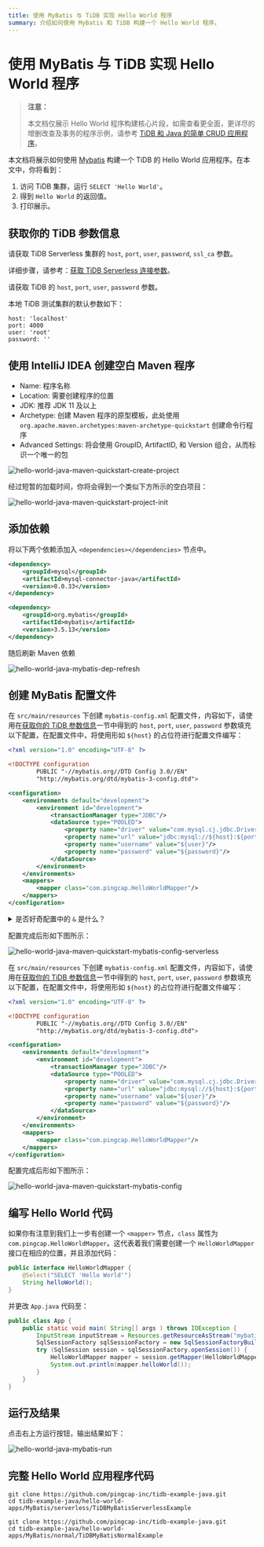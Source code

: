```yaml
---
title: 使用 MyBatis 与 TiDB 实现 Hello World 程序
summary: 介绍如何使用 MyBatis 和 TiDB 构建一个 Hello World 程序。
---
```


<!-- markdownlint-disable MD029 -->

# 使用 MyBatis 与 TiDB 实现 Hello World 程序

> **注意：**
>
> 本文档仅展示 Hello World 程序构建核心片段，如需查看更全面，更详尽的增删改查及事务的程序示例，请参考 [TiDB 和 Java 的简单 CRUD 应用程序](/develop/dev-guide-sample-application-java.md)。

本文档将展示如何使用 [Mybatis](https://mybatis.org/mybatis-3/index.html) 构建一个 TiDB 的 Hello World 应用程序。在本文中，你将看到：

1. 访问 TiDB 集群，运行 `SELECT 'Hello World'`。
2. 得到 `Hello World` 的返回值。
3. 打印展示。

## 获取你的 TiDB 参数信息

<SimpleTab groupId="deploy-platform">
<div label="使用 TiDB Serverless 集群" value="serverless">

请获取 TiDB Serverless 集群的 `host`, `port`, `user`, `password`, `ssl_ca` 参数。

详细步骤，请参考：[获取 TiDB Serverless 连接参数](https://docs.pingcap.com/tidbcloud/connect-via-standard-connection-serverless#obtain-tidb-serverless-connection-parameters)。

</div>

<div label="使用本地测试集群" value="local-test">

请获取 TiDB 的 `host`, `port`, `user`, `password` 参数。

本地 TiDB 测试集群的默认参数如下：

```properties
host: 'localhost'
port: 4000
user: 'root'
password: ''
```

</div>
</SimpleTab>

## 使用 IntelliJ IDEA 创建空白 Maven 程序

- Name: 程序名称
- Location: 需要创建程序的位置
- JDK: 推荐 JDK 11 及以上
- Archetype: 创建 Maven 程序的原型模板，此处使用 `org.apache.maven.archetypes:maven-archetype-quickstart` 创建命令行程序
- Advanced Settings: 将会使用 GroupID, ArtifactID, 和 Version 组合，从而标识一个唯一的包

![hello-world-java-maven-quickstart-create-project](/media/develop/hello-world-java-maven-quickstart-create-project.jpg)

经过短暂的加载时间，你将会得到一个类似下方所示的空白项目：

![hello-world-java-maven-quickstart-project-init](/media/develop/hello-world-java-maven-quickstart-project-init.jpg)

## 添加依赖

将以下两个依赖添加入 `<dependencies></dependencies>` 节点中。

```xml
<dependency>
    <groupId>mysql</groupId>
    <artifactId>mysql-connector-java</artifactId>
    <version>8.0.33</version>
</dependency>

<dependency>
    <groupId>org.mybatis</groupId>
    <artifactId>mybatis</artifactId>
    <version>3.5.13</version>
</dependency>
```

随后刷新 Maven 依赖

![hello-world-java-mybatis-dep-refresh](/media/develop/hello-world-java-mybatis-dep-refresh.jpg)

## 创建 MyBatis 配置文件

<SimpleTab groupId="deploy-platform">
<div label="使用 TiDB Serverless 集群" value="serverless">

在 `src/main/resources` 下创建 `mybatis-config.xml` 配置文件，内容如下，请使用在[获取你的 TiDB 参数信息](#获取你的-tidb-参数信息)一节中得到的 `host`, `port`, `user`, `password` 参数填充以下配置，在配置文件中，将使用形如 `${host}` 的占位符进行配置文件编写：

```xml
<?xml version="1.0" encoding="UTF-8" ?>

<!DOCTYPE configuration
        PUBLIC "-//mybatis.org//DTD Config 3.0//EN"
        "http://mybatis.org/dtd/mybatis-3-config.dtd">

<configuration>
    <environments default="development">
        <environment id="development">
            <transactionManager type="JDBC"/>
            <dataSource type="POOLED">
                <property name="driver" value="com.mysql.cj.jdbc.Driver"/>
                <property name="url" value="jdbc:mysql://${host}:${port}/test?sslMode=VERIFY_IDENTITY&amp;enabledTLSProtocols=TLSv1.2,TLSv1.3"/>
                <property name="username" value="${user}"/>
                <property name="password" value="${password}"/>
            </dataSource>
        </environment>
    </environments>
    <mappers>
        <mapper class="com.pingcap.HelloWorldMapper"/>
    </mappers>
</configuration>

```

<details>

<summary>是否好奇配置中的 <code>&amp;</code> 是什么？</summary>

这其实是一个转译字符，在 XML 文件里，你不应直接使用 `&`，因为这是一个特殊字符。你需要使用 `&amp;` 来替换 `&` 字符，从而让 XML 解析器正常解析你的字符串。类似的常见替换有：
>
> - `&`: `&amp;`
> - `<`: `&lt;`
> - `>`: `&gt;`
> - `"`: `&quot;`
> - `'`: `&apos;`

</details>

配置完成后形如下图所示：

![hello-world-java-maven-quickstart-mybatis-config-serverless](/media/develop/hello-world-java-maven-quickstart-mybatis-config-serverless.jpeg)

</div>

<div label="使用本地测试集群" value="local-test">

在 `src/main/resources` 下创建 `mybatis-config.xml` 配置文件，内容如下，请使用在[获取你的 TiDB 参数信息](#获取你的-tidb-参数信息)一节中得到的 `host`, `port`, `user`, `password` 参数填充以下配置，在配置文件中，将使用形如 `${host}` 的占位符进行配置文件编写：

```xml
<?xml version="1.0" encoding="UTF-8" ?>

<!DOCTYPE configuration
        PUBLIC "-//mybatis.org//DTD Config 3.0//EN"
        "http://mybatis.org/dtd/mybatis-3-config.dtd">

<configuration>
    <environments default="development">
        <environment id="development">
            <transactionManager type="JDBC"/>
            <dataSource type="POOLED">
                <property name="driver" value="com.mysql.cj.jdbc.Driver"/>
                <property name="url" value="jdbc:mysql://${host}:${port}/test"/>
                <property name="username" value="${user}"/>
                <property name="password" value="${password}"/>
            </dataSource>
        </environment>
    </environments>
    <mappers>
        <mapper class="com.pingcap.HelloWorldMapper"/>
    </mappers>
</configuration>
```

配置完成后形如下图所示：

![hello-world-java-maven-quickstart-mybatis-config](/media/develop/hello-world-java-maven-quickstart-mybatis-config.jpg)

</div>
</SimpleTab>

## 编写 Hello World 代码

如果你有注意到我们上一步有创建一个 `<mapper>` 节点，`class` 属性为 `com.pingcap.HelloWorldMapper`。这代表着我们需要创建一个 `HelloWorldMapper` 接口在相应的位置，并且添加代码：

```java
public interface HelloWorldMapper {
    @Select("SELECT 'Hello World'")
    String helloWorld();
}
```

并更改 `App.java` 代码至：

```java
public class App {
    public static void main( String[] args ) throws IOException {
        InputStream inputStream = Resources.getResourceAsStream("mybatis-config.xml");
        SqlSessionFactory sqlSessionFactory = new SqlSessionFactoryBuilder().build(inputStream);
        try (SqlSession session = sqlSessionFactory.openSession()) {
            HelloWorldMapper mapper = session.getMapper(HelloWorldMapper.class);
            System.out.println(mapper.helloWorld());
        }
    }
}

```

## 运行及结果

点击右上方运行按钮，输出结果如下：

![hello-world-java-mybatis-run](/media/develop/hello-world-java-mybatis-run.jpg)

## 完整 Hello World 应用程序代码

<SimpleTab groupId="deploy-platform">
<div label="TiDB Serverless 集群示例" value="serverless">

```shell
git clone https://github.com/pingcap-inc/tidb-example-java.git
cd tidb-example-java/hello-world-apps/MyBatis/serverless/TiDBMyBatisServerlessExample
```

</div>

<div label="使用本地测试集群示例" value="local-test">

```shell
git clone https://github.com/pingcap-inc/tidb-example-java.git
cd tidb-example-java/hello-world-apps/MyBatis/normal/TiDBMyBatisNormalExample
```

</div>
</SimpleTab>
